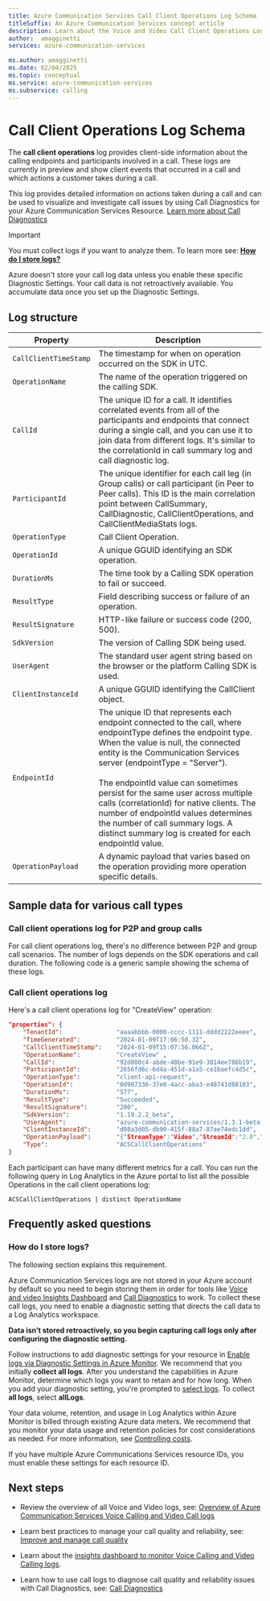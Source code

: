 ```yaml
---
title: Azure Communication Services Call Client Operations Log Schema
titleSuffix: An Azure Communication Services concept article
description: Learn about the Voice and Video Call Client Operations Logs.
author:  amagginetti
services: azure-communication-services

ms.author: amagginetti
ms.date: 02/04/2025
ms.topic: conceptual
ms.service: azure-communication-services
ms.subservice: calling
---
```


# Call Client Operations Log Schema

The **call client operations** log provides client-side information about the calling endpoints and participants involved in a call. These logs are currently in preview and show client events that occurred in a call and which actions a customer takes during a call.  

This log provides detailed information on actions taken during a call and can be used to visualize and investigate call issues by using Call Diagnostics for your Azure Communication Services Resource. [Learn more about Call Diagnostics](../../voice-video-calling/call-diagnostics.md)

> [!IMPORTANT]
>You must collect logs if you want to analyze them. To learn more see: **[How do I store logs?](#how-do-i-store-logs)**
>
>Azure doesn't store your call log data unless you enable these specific Diagnostic Settings. Your call data is not retroactively available. You accumulate data once you set up the Diagnostic Settings.

## Log structure

| Property | Description |
|--- |--- |
|     `CallClientTimeStamp`         |     The timestamp for when on operation occurred on the SDK in UTC.   |
|     `OperationName`         |    The name of the operation triggered on the calling SDK.   |
|     `CallId`    |              The unique ID for a call. It identifies correlated events from all of the participants and endpoints that connect during a single call, and you can use it to join data from different logs. It's similar to the correlationId in call summary log and call diagnostic log.               |
|     `ParticipantId`    |            The unique identifier for each call leg (in Group calls) or call participant (in Peer to Peer calls). This ID is the main correlation point between CallSummary, CallDiagnostic, CallClientOperations, and CallClientMediaStats logs.             |
|     `OperationType`    |              Call Client Operation.               |
|     `OperationId`    |             A unique GGUID identifying an SDK operation.                 |
|     `DurationMs`    |              The time took by a Calling SDK operation to fail or succeed.                |
|     `ResultType`    |               Field describing success or failure of an operation.               |
|     `ResultSignature`    |         HTTP-like failure or success code (200, 500).                    |
|     `SdkVersion`    |                   The version of Calling SDK being used.           |
|     `UserAgent`    |          The standard user agent string based on the browser or the platform Calling SDK is used.        |
|     `ClientInstanceId`    |            A unique GGUID identifying the CallClient object.                  |
|     `EndpointId`    |             The unique ID that represents each endpoint connected to the call, where endpointType defines the endpoint type. When the value is null, the connected entity is the Communication Services server (endpointType = "Server").  <BR><BR> The endpointId value can sometimes persist for the same user across multiple calls (correlationId) for native clients. The number of endpointId values determines the number of call summary logs. A distinct summary log is created for each endpointId value.                |
|     `OperationPayload`    |     A dynamic payload that varies based on the operation providing more operation specific details.       |


## Sample data for various call types

### Call client operations log for P2P and group calls

For call client operations log, there's no difference between P2P and group call scenarios. The number of logs depends on the SDK operations and call duration. The following code is a generic sample showing the schema of these logs.

### Call client operations log

Here's a call client operations log for "CreateView" operation:

```json
"properties": {
    "TenantId":               "aaaabbbb-0000-cccc-1111-dddd2222eeee",
    "TimeGenerated":          "2024-01-09T17:06:50.3Z",
    "CallClientTimeStamp":    "2024-01-09T15:07:56.066Z",
    "OperationName":          "CreateView" ,   
    "CallId":                 "92d800c4-abde-40be-91e9-3814ee786b19",
    "ParticipantId":          "2656fd6c-6d4a-451d-a1a5-ce1baefc4d5c",
    "OperationType":          "client-api-request",
    "OperationId":            "0d987336-37e0-4acc-aba3-e48741d88103",
    "DurationMs":             "577",
    "ResultType":             "Succeeded",
    "ResultSignature":        "200",
    "SdkVersion":             "1.19.2.2_beta",
    "UserAgent":              "azure-communication-services/1.3.1-beta.1 azsdk-js-communication-calling/1.19.2-beta.2 (javascript_calling_sdk;#clientTag:904f667c-5f25-4729-9ee8-6968b0eaa40b). Mozilla/5.0 (Macintosh; Intel Mac OS X 10_15_7) AppleWebKit/537.36 (KHTML, like Gecko) Chrome/120.0.0.0 Safari/537.36",
    "ClientInstanceId":       "d08a3d05-db90-415f-88a7-87ae74edc1dd",
    "OperationPayload":       "{"StreamType":"Video","StreamId":"2.0","Source":"remote","RemoteParticipantId":"remote"}",
    "Type":                   "ACSCallClientOperations"
}
```

Each participant can have many different metrics for a call. You can run the following query in Log Analytics in the Azure portal to list all the possible Operations in the call client operations log:

`ACSCallClientOperations | distinct OperationName`

## Frequently asked questions

### How do I store logs?
The following section explains this requirement.

Azure Communication Services logs are not stored in your Azure account by default so you need to begin storing them in order for tools like [Voice and video Insights Dashboard](../insights/voice-and-video-insights.md) and [Call Diagnostics](../../voice-video-calling/call-diagnostics.md) to work. To collect these call logs, you need to enable a diagnostic setting that directs the call data to a Log Analytics workspace. 

**Data isn’t stored retroactively, so you begin capturing call logs only after configuring the diagnostic setting.**

Follow instructions to add diagnostic settings for your resource in [Enable logs via Diagnostic Settings in Azure Monitor](../enable-logging.md). We recommend that you initially **collect all logs**. After you understand the capabilities in Azure Monitor, determine which logs you want to retain and for how long. When you add your diagnostic setting, you're prompted to [select logs](../enable-logging.md#adding-a-diagnostic-setting). To collect **all logs**, select **allLogs**.

Your data volume, retention, and usage in Log Analytics within Azure Monitor is billed through existing Azure data meters. We recommend that you monitor your data usage and retention policies for cost considerations as needed. For more information, see [Controlling costs](/azure/azure-monitor/essentials/diagnostic-settings#controlling-costs).

If you have multiple Azure Communications Services resource IDs, you must enable these settings for each resource ID.  

## Next steps

- Review the overview of all Voice and Video logs, see: [Overview of Azure Communication Services Voice Calling and Video Call logs](voice-and-video-logs.md)

- Learn best practices to manage your call quality and reliability, see: [Improve and manage call quality](../../voice-video-calling/manage-call-quality.md)

- Learn about the [insights dashboard to monitor Voice Calling and Video Calling logs](/azure/communication-services/concepts/analytics/insights/voice-and-video-insights).

- Learn how to use call logs to diagnose call quality and reliability
  issues with Call Diagnostics, see: [Call Diagnostics](../../voice-video-calling/call-diagnostics.md)